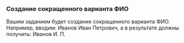 ### Создание сокращенного варианта ФИО
Вашим заданием будет создание сокращенного варианта ФИО.
Например, вводим: Иванов Иван Петрович, а в результате должны получить: Иванов И. П.
